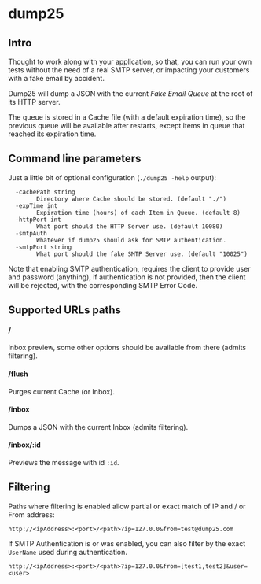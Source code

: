 # dump25

## Intro

Thought to work along with your application, so that, you can run your own tests without the need of a real SMTP server, 
or impacting your customers with a fake email by accident.

Dump25 will dump a JSON with the current _Fake Email Queue_ at the root of its HTTP server.

The queue is stored in a Cache file (with a default expiration time), 
so the previous queue will be available after restarts, 
except items in queue that reached its expiration time.

## Command line parameters

Just a little bit of optional configuration (`./dump25 -help` output):
```
  -cachePath string
        Directory where Cache should be stored. (default "./")
  -expTime int
        Expiration time (hours) of each Item in Queue. (default 8)
  -httpPort int
        What port should the HTTP Server use. (default 10080)
  -smtpAuth
        Whatever if dump25 should ask for SMTP authentication.
  -smtpPort string
        What port should the fake SMTP Server use. (default "10025")

```

Note that enabling SMTP authentication, requires the client to provide user and password (anything), 
if authentication is not provided, then the client will be rejected, with the corresponding SMTP Error Code.

## Supported URLs paths
#### /
Inbox preview, some other options should be available from there (admits filtering).
#### /flush
Purges current Cache (or Inbox).
#### /inbox
Dumps a JSON with the current Inbox (admits filtering).
#### /inbox/:id
Previews the message with id `:id`.

## Filtering

Paths where filtering is enabled allow partial or exact match of IP and / or From address:
```
http://<ipAddress>:<port>/<path>?ip=127.0.0&from=test@dump25.com
``` 
If SMTP Authentication is or was enabled, you can also filter by the exact `UserName` used 
during authentication.
```
http://<ipAddress>:<port>/<path>?ip=127.0.0&from=[test1,test2]&user=<user> 
``` 
